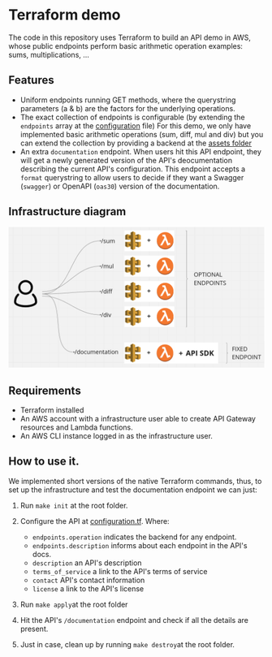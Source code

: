 # Terraform demo

The code in this repository uses Terraform to build an API demo in AWS, whose
public endpoints perform basic arithmetic operation examples: sums, multiplications, ...

## Features

- Uniform endpoints running GET methods, where the querystring parameters (a & b) are the factors for the underlying operations.
- The exact collection of endpoints is configurable (by extending the `endpoints` array at the [configuration](src/configuration.tf) file) For this demo, we only have implemented basic arithmetic operations (sum, diff, mul and div) but you can extend the collection by providing a backend at the [assets folder](src/assets)
- An extra `documentation` endpoint. When users hit this API endpoint, they will get a newly generated version of the API's deocumentation describing the current API's configuration. This endpoint accepts a `format` querystring to allow users to decide if they want a Swagger (`swagger`) or OpenAPI (`oas30`) version of the documentation.

## Infrastructure diagram

![Infrastructure Diagram](diagram.png)

## Requirements

- Terraform installed
- An AWS account with a infrastructure user able to create API Gateway resources and Lambda functions.
- An AWS CLI instance logged in as the infrastructure user.

## How to use it.

We implemented short versions of the native Terraform commands, thus, to set up the infrastructure and test the documentation endpoint we can just:

1. Run `make init` at the root folder.
2. Configure the API at [configuration.tf](src/configuration.tf). Where:

   - `endpoints.operation` indicates the backend for any endpoint.
   - `endpoints.description` informs about each endpoint in the API's docs.
   - `description` an API's description
   - `terms_of_service` a link to the API's terms of service
   - `contact` API's contact information
   - `license` a link to the API's license

3. Run `make apply`at the root folder
4. Hit the API's `/documentation` endpoint and check if all the details are present.
5. Just in case, clean up by running `make destroy`at the root folder.
